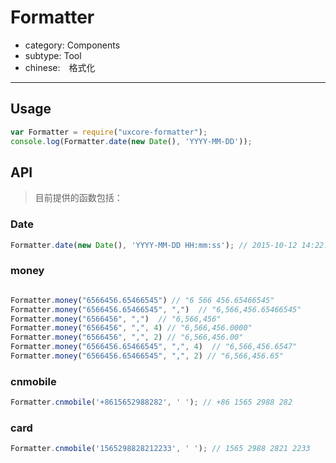 # Formatter

- category: Components
- subtype: Tool
- chinese:　格式化

---

## Usage
``` js
var Formatter = require("uxcore-formatter");
console.log(Formatter.date(new Date(), 'YYYY-MM-DD'));
```

## API

> 目前提供的函数包括：

### Date
```javascript
Formatter.date(new Date(), 'YYYY-MM-DD HH:mm:ss'); // 2015-10-12 14:22:16
```

### money

```javascript

Formatter.money("6566456.65466545") // "6 566 456.65466545"
Formatter.money("6566456.65466545", ",")  // "6,566,456.65466545"
Formatter.money("6566456", ",")  // "6,566,456"
Formatter.money("6566456", ",", 4) // "6,566,456.0000"
Formatter.money("6566456", ",", 2) // "6,566,456.00"
Formatter.money("6566456.65466545", ",", 4)  // "6,566,456.6547"
Formatter.money("6566456.65466545", ",", 2) // "6,566,456.65"

```

### cnmobile
```javascript
Formatter.cnmobile('+8615652988282', ' '); // +86 1565 2988 282
```

### card
```javascript
Formatter.cnmobile('1565298828212233', ' '); // 1565 2988 2821 2233
```


